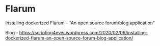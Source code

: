 # Flarum
Installing dockerized Flarum – “An open source forum/blog application”

Blog - https://scripting4ever.wordpress.com/2020/02/06/installing-dockerized-flarum-an-open-source-forum-blog-application/



